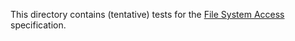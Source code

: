 This directory contains (tentative) tests for the
[File System Access](https://wicg.github.io/file-system-access/) specification.
